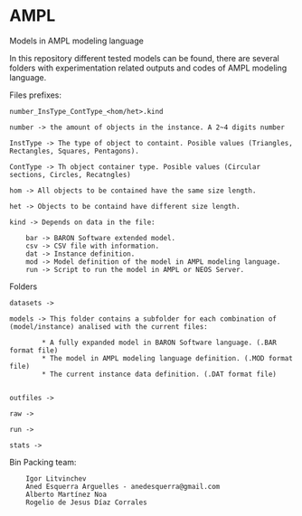 # AMPL
Models in AMPL modeling language

In this repository different tested models can be found, there are several folders with experimentation related outputs and codes of AMPL modeling language.

Files prefixes: 

	number_InsType_ContType_<hom/het>.kind

	number -> the amount of objects in the instance. A 2~4 digits number

	InstType -> The type of object to containt. Posible values (Triangles, Rectangles, Squares, Pentagons).
	 
	ContType -> Th object container type. Posible values (Circular sections, Circles, Recatngles)

	hom -> All objects to be contained have the same size length.

	het -> Objects to be containd have different size length.

	kind -> Depends on data in the file:
		
		bar -> BARON Software extended model.
		csv -> CSV file with information.
		dat -> Instance definition. 
		mod -> Model definition of the model in AMPL modeling language.
		run -> Script to run the model in AMPL or NEOS Server.

Folders

	datasets -> 

	models -> This folder contains a subfolder for each combination of (model/instance) analised with the current files: 
			
			* A fully expanded model in BARON Software language. (.BAR format file)			
			* The model in AMPL modeling language definition. (.MOD format file)			
			* The current instance data definition. (.DAT format file)
			
	
	outfiles ->  

	raw -> 

	run ->

	stats ->
	

Bin Packing team:
		
		Igor Litvinchev
		Aned Esquerra Arguelles - anedesquerra@gmail.com
		Alberto Martínez Noa
		Rogelio de Jesus Díaz Corrales
